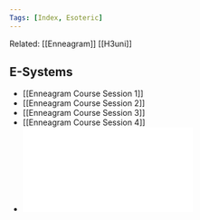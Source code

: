 ```yaml
---
Tags: [Index, Esoteric]
---
```


Related: [[Enneagram]] [[H3uni]]

## E-Systems
- [[Enneagram Course Session 1]]
- [[Enneagram Course Session 2]]
- [[Enneagram Course Session 3]]
- [[Enneagram Course Session 4]]
- ![](esystems.pdf)
